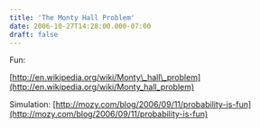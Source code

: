 ```yaml
---
title: 'The Monty Hall Problem'
date: 2006-10-27T14:28:00.000-07:00
draft: false
---
```


Fun:  
  
[http://en.wikipedia.org/wiki/Monty\_hall\_problem](http://en.wikipedia.org/wiki/Monty_hall_problem)  
  
Simulation: [http://mozy.com/blog/2006/09/11/probability-is-fun](http://mozy.com/blog/2006/09/11/probability-is-fun)  
  
  
[](http://mozy.com/blog/2006/09/11/probability-is-fun)